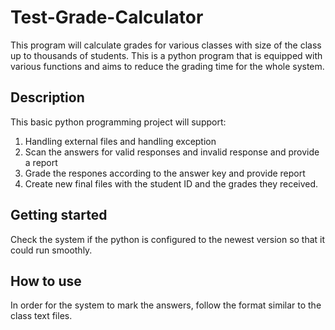 # Test-Grade-Calculator
This program will calculate grades for various classes with size of the class up to thousands of students. This is a python program that is equipped with various functions and aims to reduce the grading time for the whole system.
## Description
This basic python programming project will support:
1. Handling external files and handling exception
2. Scan the answers for valid responses and invalid response and provide a report 
3. Grade the respones according to the answer key and provide report
4. Create new final files with the student ID and the grades they received. 
## Getting started 
Check the system if the python is configured to the newest version so that it could run smoothly. 
## How to use
In order for the system to mark the answers, follow the format similar to the class text files. 
